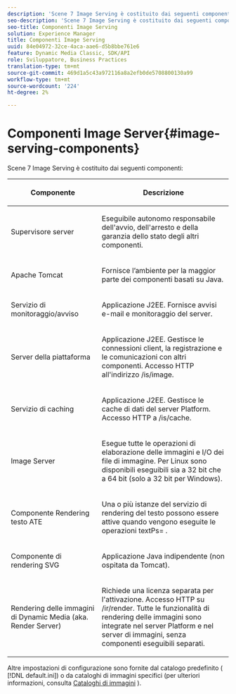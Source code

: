 ```yaml
---
description: 'Scene 7 Image Serving è costituito dai seguenti componenti '
seo-description: 'Scene 7 Image Serving è costituito dai seguenti componenti '
seo-title: Componenti Image Serving
solution: Experience Manager
title: Componenti Image Serving
uuid: 84e04972-32ce-4aca-aae6-d5b8bbe761e6
feature: Dynamic Media Classic, SDK/API
role: Sviluppatore, Business Practices
translation-type: tm+mt
source-git-commit: 469d1a5c43a972116a8a2efb0de5708800130a99
workflow-type: tm+mt
source-wordcount: '224'
ht-degree: 2%

---
```



# Componenti Image Server{#image-serving-components}

Scene 7 Image Serving è costituito dai seguenti componenti:

<table id="table_534AF33FE5C4453EACAE0DF35E8E3B63"> 
 <thead> 
  <tr> 
   <th colname="col1" class="entry"> <p>Componente </p> </th> 
   <th colname="col2" class="entry"> <p>Descrizione </p> </th> 
  </tr>
 </thead>
 <tbody> 
  <tr> 
   <td colname="col1"> <p>Supervisore server </p> </td> 
   <td colname="col2"> <p>Eseguibile autonomo responsabile dell'avvio, dell'arresto e della garanzia dello stato degli altri componenti. </p> </td> 
  </tr> 
  <tr> 
   <td colname="col1"> <p>Apache Tomcat </p> </td> 
   <td colname="col2"> <p>Fornisce l’ambiente per la maggior parte dei componenti basati su Java. </p> </td> 
  </tr> 
  <tr> 
   <td colname="col1"> <p>Servizio di monitoraggio/avviso </p> </td> 
   <td colname="col2"> <p>Applicazione J2EE. Fornisce avvisi e-mail e monitoraggio del server. </p> </td> 
  </tr> 
  <tr> 
   <td colname="col1"> <p>Server della piattaforma </p> </td> 
   <td colname="col2"> <p>Applicazione J2EE. Gestisce le connessioni client, la registrazione e le comunicazioni con altri componenti. Accesso HTTP all'indirizzo <span class="filepath"> /is/image</span>. </p> </td> 
  </tr> 
  <tr> 
   <td colname="col1"> <p>Servizio di caching </p> </td> 
   <td colname="col2"> <p>Applicazione J2EE. Gestisce le cache di dati del server Platform. Accesso HTTP a /is/cache. </p> </td> 
  </tr> 
  <tr> 
   <td colname="col1"> <p>Image Server </p> </td> 
   <td colname="col2"> <p>Esegue tutte le operazioni di elaborazione delle immagini e I/O dei file di immagine. Per Linux sono disponibili eseguibili sia a 32 bit che a 64 bit (solo a 32 bit per Windows). </p> </td> 
  </tr> 
  <tr> 
   <td colname="col1"> <p>Componente Rendering testo ATE </p> </td> 
   <td colname="col2"> <p>Una o più istanze del servizio di rendering del testo possono essere attive quando vengono eseguite le operazioni <span class="codeph"> textPs=</span> . </p> </td> 
  </tr> 
  <tr> 
   <td colname="col1"> <p>Componente di rendering SVG </p> </td> 
   <td colname="col2"> <p>Applicazione Java indipendente (non ospitata da Tomcat). </p> </td> 
  </tr> 
  <tr> 
   <td colname="col1"> <p>Rendering delle immagini di Dynamic Media (aka. Render Server) </p> </td> 
   <td colname="col2"> <p>Richiede una licenza separata per l'attivazione. Accesso HTTP su <span class="filepath"> /ir/render</span>. Tutte le funzionalità di rendering delle immagini sono integrate nel server Platform e nel server di immagini, senza componenti eseguibili separati. </p> </td> 
  </tr> 
 </tbody> 
</table>

Altre impostazioni di configurazione sono fornite dal catalogo predefinito ( [!DNL default.ini]) o da cataloghi di immagini specifici (per ulteriori informazioni, consulta [Cataloghi di immagini](../../is-api/image-catalog/image-serving-api-ref/c-image-catalog-reference/c-overview/c-overview.md#concept-9ce2b6a133de45f783e95cabc5810ac3) ).

